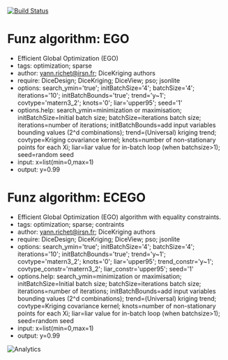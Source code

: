 [![Build Status](https://travis-ci.org/Funz/algorithm-EGO.png)](https://travis-ci.org/Funz/algorithm-EGO)

# Funz algorithm: EGO

* Efficient Global Optimization (EGO)
* tags: optimization; sparse
* author: yann.richet@irsn.fr; DiceKriging authors
* require: DiceDesign; DiceKriging; DiceView; pso; jsonlite
* options: search_ymin='true'; initBatchSize='4'; batchSize='4'; iterations='10'; initBatchBounds='true'; trend='y~1'; covtype='matern3_2'; knots='0'; liar='upper95'; seed='1'
* options.help: search_ymin=minimization or maximisation; initBatchSize=Initial batch size; batchSize=iterations batch size; iterations=number of iterations; initBatchBounds=add input variables bounding values (2^d combinations); trend=(Universal) kriging trend; covtype=Kriging covariance kernel; knots=number of non-stationary points for each Xi; liar=liar value for in-batch loop (when batchsize>1); seed=random seed
* input: x=list(min=0,max=1)
* output: y=0.99


# Funz algorithm: ECEGO

* Efficient Global Optimization (EGO) algorithm with equality constraints.
* tags: optimization; sparse; contraints
* author: yann.richet@irsn.fr; DiceKriging authors
* require: DiceDesign; DiceKriging; DiceView; pso; jsonlite
* options: search_ymin='true'; initBatchSize='4'; batchSize='4'; iterations='10'; initBatchBounds='true'; trend='y~1'; covtype='matern3_2'; knots='0'; liar='upper95'; trend_constr='y~1'; covtype_constr='matern3_2'; liar_constr='upper95';  seed='1'
* options.help: search_ymin=minimization or maximisation; initBatchSize=Initial batch size; batchSize=iterations batch size; iterations=number of iterations; initBatchBounds=add input variables bounding values (2^d combinations); trend=(Universal) kriging trend; covtype=Kriging covariance kernel; knots=number of non-stationary points for each Xi; liar=liar value for in-batch loop (when batchsize>1); seed=random seed
* input: x=list(min=0,max=1)
* output: y=0.99



![Analytics](https://ga-beacon.appspot.com/UA-109580-20/algorithm-EGO)
